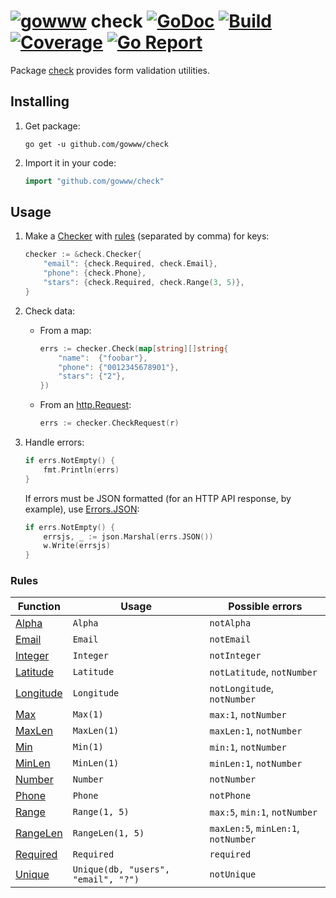 # [![gowww](https://avatars.githubusercontent.com/u/18078923?s=20)](https://github.com/gowww) check [![GoDoc](https://godoc.org/github.com/gowww/check?status.svg)](https://godoc.org/github.com/gowww/check) [![Build](https://travis-ci.org/gowww/check.svg?branch=master)](https://travis-ci.org/gowww/check) [![Coverage](https://coveralls.io/repos/github/gowww/check/badge.svg?branch=master)](https://coveralls.io/github/gowww/check?branch=master) [![Go Report](https://goreportcard.com/badge/github.com/gowww/check)](https://goreportcard.com/report/github.com/gowww/check)

Package [check](https://godoc.org/github.com/gowww/check) provides form validation utilities.

## Installing

1. Get package:

	```Shell
	go get -u github.com/gowww/check
	```

2. Import it in your code:

	```Go
	import "github.com/gowww/check"
	```

## Usage

1. Make a [Checker](https://godoc.org/github.com/gowww/check#Checker) with [rules](#rules) (separated by comma) for keys:

	```Go
	checker := &check.Checker{
		"email": {check.Required, check.Email},
		"phone": {check.Phone},
		"stars": {check.Required, check.Range(3, 5)},
	}
	```

2. Check data:

	- From a map:
	
		```Go
		errs := checker.Check(map[string][]string{
			"name":  {"foobar"},
			"phone": {"0012345678901"},
			"stars": {"2"},
		})
		```

	- From an [http.Request](https://golang.org/pkg/net/http/#Request):
	
		```Go
		errs := checker.CheckRequest(r)
		```

3. Handle errors:

	```Go
	if errs.NotEmpty() {
		fmt.Println(errs)
	}
	```

	If errors must be JSON formatted (for an HTTP API response, by example), use [Errors.JSON](https://godoc.org/github.com/gowww/check#Errors.JSON):

	```Go
	if errs.NotEmpty() {
		errsjs, _ := json.Marshal(errs.JSON())
		w.Write(errsjs)
	}
	```

### Rules

Function                                                        | Usage                               | Possible errors
----------------------------------------------------------------|-------------------------------------|------------------------------------
[Alpha](https://godoc.org/github.com/gowww/check#Alpha)         | `Alpha`                             | `notAlpha`
[Email](https://godoc.org/github.com/gowww/check#Email)         | `Email`                             | `notEmail`
[Integer](https://godoc.org/github.com/gowww/check#Integer)     | `Integer`                           | `notInteger`
[Latitude](https://godoc.org/github.com/gowww/check#Latitude)   | `Latitude`                          | `notLatitude`, `notNumber`
[Longitude](https://godoc.org/github.com/gowww/check#Longitude) | `Longitude`                         | `notLongitude`, `notNumber`
[Max](https://godoc.org/github.com/gowww/check#Max)             | `Max(1)`                            | `max:1`, `notNumber`
[MaxLen](https://godoc.org/github.com/gowww/check#MaxLen)       | `MaxLen(1)`                         | `maxLen:1`, `notNumber`
[Min](https://godoc.org/github.com/gowww/check#Min)             | `Min(1)`                            | `min:1`, `notNumber`
[MinLen](https://godoc.org/github.com/gowww/check#MinLen)       | `MinLen(1)`                         | `minLen:1`, `notNumber`
[Number](https://godoc.org/github.com/gowww/check#Number)       | `Number`                            | `notNumber`
[Phone](https://godoc.org/github.com/gowww/check#Phone)         | `Phone`                             | `notPhone`
[Range](https://godoc.org/github.com/gowww/check#Range)         | `Range(1, 5)`                       | `max:5`, `min:1`, `notNumber`
[RangeLen](https://godoc.org/github.com/gowww/check#RangeLen)   | `RangeLen(1, 5)`                    | `maxLen:5`, `minLen:1`, `notNumber`
[Required](https://godoc.org/github.com/gowww/check#Required)   | `Required`                          | `required`
[Unique](https://godoc.org/github.com/gowww/check#Unique)       | `Unique(db, "users", "email", "?")` | `notUnique`
